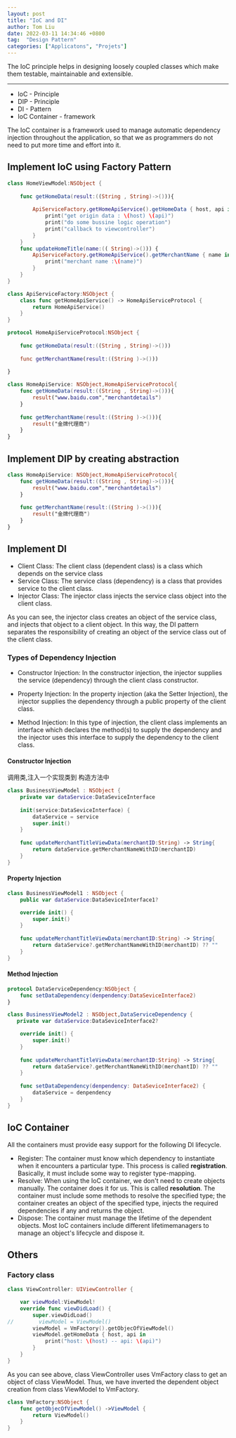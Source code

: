 ```yaml
---
layout: post
title: "IoC and DI"
author: Tom Liu
date: 2022-03-11 14:34:46 +0800
tag:  "Design Pattern"
categories: ["Applicatons", "Projets"]
---
```



The IoC principle helps in designing loosely coupled classes which make them testable, maintainable and extensible.

<!--more-->

---

- IoC - Principle
- DIP - Principle
- DI - Pattern
- IoC Container - framework

The IoC container is a framework used to manage automatic dependency injection throughout the application, so that we as programmers do not need to put more time and effort into it.

## Implement IoC using Factory Pattern

```swift
class HomeViewModel:NSObject {
 
    func getHomeData(result:((String , String)->())){
        
        ApiServiceFactory.getHomeApiService().getHomeData { host, api in
            print("get origin data : \(host) \(api)")
            print("do some bussine logic operation")
            print("callback to viewcontroller")
        }
    }
    func updateHomeTitle(name:(( String)->())) {
        ApiServiceFactory.getHomeApiService().getMerchantName { name in
            print("merchant name :\(name)")
        }
    }
}
```

```swift
class ApiServiceFactory:NSObject {
    class func getHomeApiService() -> HomeApiServiceProtocol {
        return HomeApiService()
    }
}

```

```swift
protocol HomeApiServiceProtocol:NSObject {
    
    func getHomeData(result:((String , String)->()))
    
    func getMerchantName(result:((String )->()))
    
}
```

```swift
class HomeApiService: NSObject,HomeApiServiceProtocol{
    func getHomeData(result:((String , String)->())){
        result("www.baidu.com","merchantdetails")
    }
    
    func getMerchantName(result:((String )->())){
        result("金牌代理商")
    }
}
```

## Implement DIP by creating abstraction

```swift
class HomeApiService: NSObject,HomeApiServiceProtocol{
    func getHomeData(result:((String , String)->())){
        result("www.baidu.com","merchantdetails")
    }
    
    func getMerchantName(result:((String )->())){
        result("金牌代理商")
    }
}
```

## Implement DI

- Client Class: The client class (dependent class) is a class which depends on the service class
- Service Class: The service class (dependency) is a class that provides service to the client class.
- Injector Class: The injector class injects the service class object into the client class.

As you can see, the injector class creates an object of the service class, and injects that object to a client object. In this way, the DI pattern separates the responsibility of creating an object of the service class out of the client class.

### Types of Dependency Injection

- Constructor Injection: In the constructor injection, the injector supplies the service (dependency) through the client class constructor.

- Property Injection: In the property injection (aka the Setter Injection), the injector supplies the dependency through a public property of the client class.

- Method Injection: In this type of injection, the client class implements an interface which declares the method(s) to supply the dependency and the injector uses this interface to supply the dependency to the client class.

#### Constructor Injection

调用类,注入一个实现类到 构造方法中

```swift
class BusinessViewModel : NSObject {
    private var dataService:DataSeviceInterface
    
    init(service:DataSeviceInterface) {
        dataService = service
        super.init()
    }
    
    func updateMerchantTitleViewData(merchantID:String) -> String{
        return dataService.getMerchantNameWithID(merchantID)
    }
}

```

#### Property Injection

```swift
class BusinessViewModel1 : NSObject {
    public var dataService:DataSeviceInterface1?

    override init() {
        super.init()
    }
    
    func updateMerchantTitleViewData(merchantID:String) -> String{
        return dataService?.getMerchantNameWithID(merchantID) ?? ""
    }
}

```

#### Method Injection

```swift
protocol DataServiceDependency:NSObject {
    func setDataDependency(denpendency:DataSeviceInterface2)
}

class BusinessViewModel2 : NSObject,DataServiceDependency {
   private var dataService:DataSeviceInterface2?

    override init() {
        super.init()
    }
    
    func updateMerchantTitleViewData(merchantID:String) -> String{
        return dataService?.getMerchantNameWithID(merchantID) ?? ""
    }
    
    func setDataDependency(denpendency: DataSeviceInterface2) {
        dataService = denpendency
    }
}

```

## IoC Container

All the containers must provide easy support for the following DI lifecycle.

- Register: The container must know which dependency to instantiate when it encounters a particular type. This process is called **registration**. Basically, it must include some way to register type-mapping.
- Resolve: When using the IoC container, we don't need to create objects manually. The container does it for us. This is called **resolution**. The container must include some methods to resolve the specified type; the container creates an object of the specified type, injects the required dependencies if any and returns the object.
- Dispose: The container must manage the lifetime of the dependent objects. Most IoC containers include different lifetimemanagers to manage an object's lifecycle and dispose it.

## Others

### Factory class

```swift
class ViewController: UIViewController {

    var viewModel:ViewModel!
    override func viewDidLoad() {
        super.viewDidLoad()
//        viewModel = ViewModel()
        viewModel = VmFactory().getObjecOfViewModel()
        viewModel.getHomeData { host, api in
            print("host: \(host) -- api: \(api)")
        }
    }
}
```

As you can see above, class ViewController uses VmFactory class to get an object of class ViewModel. Thus, we have inverted the dependent object creation from class ViewModel to VmFactory.

```swift
class VmFactory:NSObject {
    func getObjecOfViewModel() ->ViewModel {
        return ViewModel()
    }   
}
```

